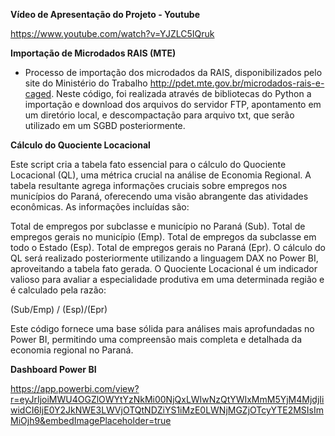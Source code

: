 **Vídeo de Apresentação do Projeto - Youtube**

https://www.youtube.com/watch?v=YJZLC5IQruk

**Importação de Microdados RAIS (MTE)** 

- Processo de importação dos microdados da RAIS, disponibilizados pelo site do Ministério do Trabalho http://pdet.mte.gov.br/microdados-rais-e-caged.
Neste código, foi realizada através de bibliotecas do Python a importação e download dos arquivos do servidor FTP, apontamento em um diretório local, e descompactação para arquivo txt, que serão utilizado em um SGBD posteriormente.

**Cálculo do Quociente Locacional**

Este script cria a tabela fato essencial para o cálculo do Quociente Locacional (QL), uma métrica crucial na análise de Economia Regional. A tabela resultante agrega informações cruciais sobre empregos nos municípios do Paraná, oferecendo uma visão abrangente das atividades econômicas. As informações incluídas são:

Total de empregos por subclasse e município no Paraná (Sub).
Total de empregos gerais no município (Emp).
Total de empregos da subclasse em todo o Estado (Esp).
Total de empregos gerais no Paraná (Epr).
O cálculo do QL será realizado posteriormente utilizando a linguagem DAX no Power BI, aproveitando a tabela fato gerada. O Quociente Locacional é um indicador valioso para avaliar a especialidade produtiva em uma determinada região e é calculado pela razão:

(Sub/Emp) / (Esp)/(Epr)

Este código fornece uma base sólida para análises mais aprofundadas no Power BI, permitindo uma compreensão mais completa e detalhada da economia regional no Paraná.

**Dashboard Power BI**

https://app.powerbi.com/view?r=eyJrIjoiMWU4OGZlOWYtYzNkMi00NjQxLWIwNzQtYWIxMmM5YjM4MjdjIiwidCI6IjE0Y2JkNWE3LWVjOTQtNDZiYS1iMzE0LWNjMGZjOTcyYTE2MSIsImMiOjh9&embedImagePlaceholder=true


